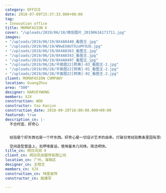 ```yaml
---
category: OFFICE
date: 2018-07-09T15:37:33.000+00:00
tag:
- Innovation office
title: MORNFASION Ⅱ
cover: "/uploads/2019/06/18/微信图片_20190616171711.jpg"
images:
- "/uploads/2019/06/19/0X4A0440_看图王.jpg"
- "/uploads/2019/06/19/W9wEXAU7XzoMY926.jpg"
- "/uploads/2019/06/19/0X4A0363_看图王.jpg"
- "/uploads/2019/06/19/0X4A0343_看图王.jpg"
- "/uploads/2019/06/19/0X4A0497_看图王.jpg"
- "/uploads/2019/06/28/平面图22[转换]-03_看图王-2.jpg"
- "/uploads/2019/06/28/平面图22[转换]-01_看图王-2.jpg"
- "/uploads/2019/06/28/平面图22[转换]-02_看图王-2.jpg"
client: MORNFASION COMPANY
location: GuangZhou
area: "500"
designer: HARVEYWONG
members: XJX
construction: WDD
constructor: Yao Kanjun
construction_date: 2018-09-28T16:00:00.000+00:00
featured: true
description_cn: |-
  不合时宜、好奇心


  经验是个好东西也是一个坏东西。好奇心是一切设计艺术的由来。打破日常经验教条里固有思维禁锢，创造一种“不合时宜”的视觉引爆点，是打造场景性与外向空间的核心出发点。

  空间造型营造上，无啰嗦废话，使用基本几何体。简洁明快。
title_cn: 明日风尚 Ⅱ
client_cn: 明日风尚服饰有限公司
location_cn: 广州，海珠区
designer_cn: 王晗文
members_cn: XJX
construction_cn: 玮度装饰
constructor_cn: 姚康军

---
```

